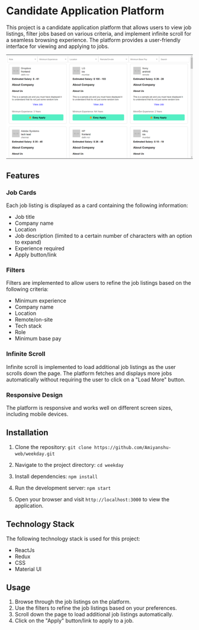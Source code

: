 
# Candidate Application Platform

This project is a candidate application platform that allows users to view job listings, filter jobs based on various criteria, and implement infinite scroll for a seamless browsing experience. The platform provides a user-friendly interface for viewing and applying to jobs.

![Screenshot](./public/image.png)

## Features

### Job Cards

Each job listing is displayed as a card containing the following information:
- Job title
- Company name
- Location
- Job description (limited to a certain number of characters with an option to expand)
- Experience required
- Apply button/link

### Filters

Filters are implemented to allow users to refine the job listings based on the following criteria:
- Minimum experience
- Company name
- Location
- Remote/on-site
- Tech stack
- Role
- Minimum base pay

### Infinite Scroll

Infinite scroll is implemented to load additional job listings as the user scrolls down the page. The platform fetches and displays more jobs automatically without requiring the user to click on a "Load More" button.

### Responsive Design

The platform is responsive and works well on different screen sizes, including mobile devices.

## Installation

1. Clone the repository: `git clone https://github.com/Amiyanshu-web/weekday.git`

2. Navigate to the project directory: `cd weekday`

3. Install dependencies: `npm install`

4. Run the development server: `npm start`

5. Open your browser and visit `http://localhost:3000` to view the application.

## Technology Stack

The following technology stack is used for this project:
- ReactJs
- Redux
- CSS
- Material UI


## Usage

1. Browse through the job listings on the platform.
2. Use the filters to refine the job listings based on your preferences.
3. Scroll down the page to load additional job listings automatically.
4. Click on the "Apply" button/link to apply to a job.
